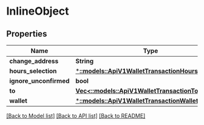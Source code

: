 # InlineObject

## Properties

Name | Type | Description | Notes
------------ | ------------- | ------------- | -------------
**change_address** | **String** |  | [optional] 
**hours_selection** | [***::models::ApiV1WalletTransactionHoursSelection**](_api_v1_wallet_transaction_hours_selection.md) |  | [optional] 
**ignore_unconfirmed** | **bool** |  | [optional] 
**to** | [**Vec<::models::ApiV1WalletTransactionTo>**](_api_v1_wallet_transaction_to.md) |  | [optional] 
**wallet** | [***::models::ApiV1WalletTransactionWallet**](_api_v1_wallet_transaction_wallet.md) |  | [optional] 

[[Back to Model list]](../README.md#documentation-for-models) [[Back to API list]](../README.md#documentation-for-api-endpoints) [[Back to README]](../README.md)


